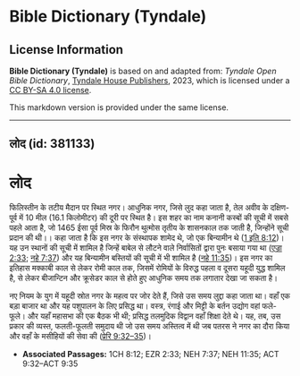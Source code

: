 # Bible Dictionary (Tyndale)

## License Information

**Bible Dictionary (Tyndale)** is based on and adapted from: _Tyndale Open Bible Dictionary_, [Tyndale House Publishers](https://tyndaleopenresources.com/), 2023, which is licensed under a [CC BY-SA 4.0 license](https://creativecommons.org/licenses/by-sa/4.0/legalcode.en).

This markdown version is provided under the same license.



--------------------------------

## लोद (id: 381133)

लोद
===

फिलिस्तीन के तटीय मैदान पर स्थित नगर। आधुनिक नगर, जिसे लुद कहा जाता है, तेल अवीव के दक्षिण\-पूर्व में 10 मील (16\.1 किलोमीटर) की दूरी पर स्थित है। इस शहर का नाम कनानी कस्बों की सूची में सबसे पहले आता है, जो 1465 ईसा पूर्व मिस्र के फिरौन थुत्मोस तृतीय के शासनकाल तक जाती है, जिन्होंने सूची प्रदान की थी।। कहा जाता है कि इस नगर के संस्थापक शामेद थे, जो एक बिन्यामीन थे ([1 इति 8:12](https://ref.ly/1Chr8:12))। यह उन स्थानों की सूची में शामिल है जिन्हें बाबेल से लौटने वाले निर्वासितों द्वारा पुनः बसाया गया था ([एज्रा 2:33](https://ref.ly/Ezra2:33); [नहे 7:37](https://ref.ly/Neh7:37)) और यह बिन्यामीन बस्तियों की सूची में भी शामिल है ([नहे 11:35](https://ref.ly/Neh11:35))। इस नगर का इतिहास मक्काबी काल से लेकर रोमी काल तक, जिसमें रोमियों के विरुद्ध पहला व दूसरा यहूदी युद्ध शामिल है, से लेकर बीजान्टिन और क्रूसेडर काल से होते हुए आधुनिक समय तक लगातार देखा जा सकता है। 

नए नियम के युग में यहूदी स्रोत नगर के महत्व पर जोर देते हैं, जिसे उस समय लुद्दा कहा जाता था। वहाँ एक बड़ा बाजार था और यह पशुपालन के लिए प्रसिद्ध था। वस्त्र, रंगाई और मिट्टी के बर्तन उद्योग वहां फले\-फूले। और यहाँ महासभा की एक बैठक भी थी; प्रसिद्ध तलमुदिक विद्वान वहाँ शिक्षा देते थे। यह, तब, उस प्रकार की व्यस्त, फलती\-फूलती समुदाय थी जो उस समय अस्तित्व में थी जब पतरस ने नगर का दौरा किया और वहाँ के मसीहियों की सेवा की ([प्रेरि 9:32–35](https://ref.ly/Acts9:32-Acts9:35))।

* **Associated Passages:** 1CH 8:12; EZR 2:33; NEH 7:37; NEH 11:35; ACT 9:32–ACT 9:35

